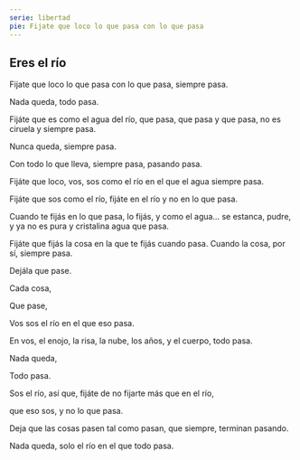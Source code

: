 ```yaml
---
serie: libertad
pie: Fijate que loco lo que pasa con lo que pasa
---
```


## Eres el río

Fijate que loco lo que pasa con lo que pasa,
siempre pasa.

Nada queda, todo pasa.

Fijáte que es como el agua del río,
que pasa, que pasa y que pasa, no es ciruela y siempre pasa.

Nunca queda, siempre pasa.

Con todo lo que lleva, siempre pasa,
pasando pasa.

Fijáte que loco, vos, sos como el río en el que el agua siempre pasa.

Fijáte que sos como el río, fijáte en el río y no en lo que pasa.

Cuando te fijás en lo que pasa, lo fijás, y como el agua…
se estanca, pudre, y ya no es pura y cristalina agua que pasa.

Fijáte que fijás la cosa en la que te fijás cuando pasa. Cuando la cosa, por sí, siempre pasa.

Dejála que pase.

Cada cosa,

Que pase,

Vos sos el río en el que eso pasa.

En vos, el enojo, la risa, la nube, los años, y el cuerpo, todo pasa.

Nada queda,

Todo pasa.

Sos el río, así que, fijáte de no fijarte más que en el río,

que eso sos, y no lo que pasa.

Deja que las cosas pasen tal como pasan,
que siempre, terminan pasando.

Nada queda, solo el río en el que todo pasa.
